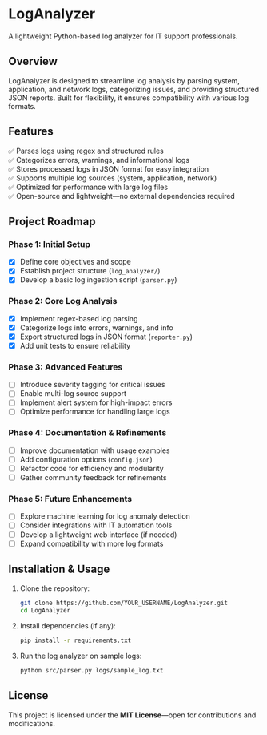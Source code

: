 # **LogAnalyzer**  
A lightweight Python-based log analyzer for IT support professionals.

## **Overview**  
LogAnalyzer is designed to streamline log analysis by parsing system, application, and network logs, categorizing issues, and providing structured JSON reports. Built for flexibility, it ensures compatibility with various log formats.

## **Features**  
✅ Parses logs using regex and structured rules  
✅ Categorizes errors, warnings, and informational logs  
✅ Stores processed logs in JSON format for easy integration  
✅ Supports multiple log sources (system, application, network)  
✅ Optimized for performance with large log files  
✅ Open-source and lightweight—no external dependencies required  

## **Project Roadmap**  
### **Phase 1: Initial Setup**  
- [x] Define core objectives and scope  
- [x] Establish project structure (`log_analyzer/`)  
- [x] Develop a basic log ingestion script (`parser.py`)  

### **Phase 2: Core Log Analysis**  
- [x] Implement regex-based log parsing  
- [x] Categorize logs into errors, warnings, and info  
- [x] Export structured logs in JSON format (`reporter.py`)  
- [x] Add unit tests to ensure reliability  

### **Phase 3: Advanced Features**  
- [ ] Introduce severity tagging for critical issues  
- [ ] Enable multi-log source support  
- [ ] Implement alert system for high-impact errors  
- [ ] Optimize performance for handling large logs  

### **Phase 4: Documentation & Refinements**  
- [ ] Improve documentation with usage examples  
- [ ] Add configuration options (`config.json`)  
- [ ] Refactor code for efficiency and modularity  
- [ ] Gather community feedback for refinements  

### **Phase 5: Future Enhancements**  
- [ ] Explore machine learning for log anomaly detection  
- [ ] Consider integrations with IT automation tools  
- [ ] Develop a lightweight web interface (if needed)  
- [ ] Expand compatibility with more log formats  

## **Installation & Usage**  
1. Clone the repository:  
   ```bash
   git clone https://github.com/YOUR_USERNAME/LogAnalyzer.git
   cd LogAnalyzer
   ```
2. Install dependencies (if any):  
   ```bash
   pip install -r requirements.txt
   ```
3. Run the log analyzer on sample logs:  
   ```bash
   python src/parser.py logs/sample_log.txt
   ```

## **License**  
This project is licensed under the **MIT License**—open for contributions and modifications.


